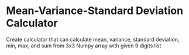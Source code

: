 # Mean-Variance-Standard Deviation Calculator
Create calculator that can calculate mean, variance, standard deviation, min, max, and sum from 3x3 Numpy array with given 9 digits list
